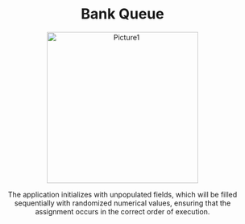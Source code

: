 <div align="center">

  # Bank Queue

<img src="https://i.imgur.com/ttA4zPB.png" alt="Picture1" width="300"/>

  <p>The application initializes with unpopulated fields, which will be filled sequentially with randomized numerical values, ensuring that the assignment occurs in the correct order of execution.</p>

</div>
